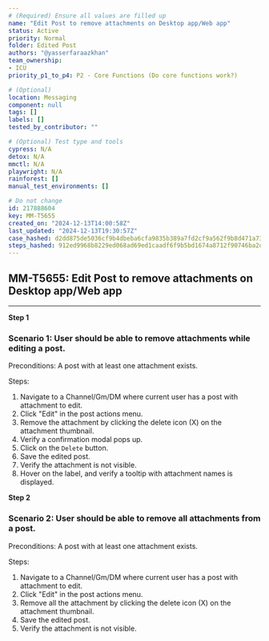 ```yaml
---
# (Required) Ensure all values are filled up
name: "Edit Post to remove attachments on Desktop app/Web app"
status: Active
priority: Normal
folder: Edited Post
authors: "@yasserfaraazkhan"
team_ownership:
- ICU
priority_p1_to_p4: P2 - Core Functions (Do core functions work?)

# (Optional)
location: Messaging
component: null
tags: []
labels: []
tested_by_contributor: ""

# (Optional) Test type and tools
cypress: N/A
detox: N/A
mmctl: N/A
playwright: N/A
rainforest: []
manual_test_environments: []

# Do not change
id: 217888604
key: MM-T5655
created_on: "2024-12-13T14:00:58Z"
last_updated: "2024-12-13T19:30:57Z"
case_hashed: d2dd875de5036cf9b4dbeba6cfa9835b389a7fd2cf9a562f9b8d471a732883e3439d67ebbee1aa3f91c026dd194ecb1b
steps_hashed: 912ed9968b8229ed068ad69ed1caadf6f9b5bd1674a8712f90746ba2d0a64105fc2194d2deb2ac6eba79a1291f2d01d0
---
```


<!-- (Auto-generated) Based on frontmatter's "key" and "name" -->

## MM-T5655: Edit Post to remove attachments on Desktop app/Web app

---

**Step 1**

### Scenario 1: User should be able to remove attachments while editing a post.

Preconditions: A post with at least one attachment exists.

Steps:

1. Navigate to a Channel/Gm/DM where current user has a post with attachment to edit.
2. Click "Edit" in the post actions menu.
3. Remove the attachment by clicking the delete icon (X) on the attachment thumbnail.
4. Verify a confirmation modal pops up.
5. Click on the `Delete` button.
6. Save the edited post.
7. Verify the attachment is not visible.
8. Hover on the label, and verify a tooltip with attachment names is displayed.

**Step 2**

### Scenario 2: User should be able to remove all attachments from a post.

Preconditions: A post with at least one attachment exists.

Steps:

1. Navigate to a Channel/Gm/DM where current user has a post with attachment to edit.
2. Click "Edit" in the post actions menu.
3. Remove all the attachment by clicking the delete icon (X) on the attachment thumbnail.
4. Save the edited post.
5. Verify the attachment is not visible.
